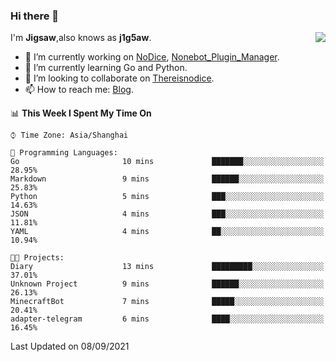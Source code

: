 ### Hi there 👋

<a href="#">
  <img align="right" src="https://github-readme-stats.vercel.app/api?username=j1g5awi&count_private=true&show_icons=true&title_color=80070B&text_color=B3B3B3&bg_color=212121&icon_color=80070B" />
</a>

I'm **Jigsaw**,also knows as **j1g5aw**.

- 🔭 I’m currently working on [NoDice](https://github.com/thereisnodice/nodice2), [Nonebot_Plugin_Manager](https://github.com/Jigsaw111/nonebot_plugin_manager).
- 🌱 I’m currently learning Go and Python.
- 👯 I’m looking to collaborate on [Thereisnodice](https://github.com/thereisnodice).
- 📫 How to reach me: [Blog](https://blog.maddestroyer.xyz/).

<!--START_SECTION:waka-->
📊 **This Week I Spent My Time On** 

```text
⌚︎ Time Zone: Asia/Shanghai

💬 Programming Languages: 
Go                       10 mins             ███████░░░░░░░░░░░░░░░░░░   28.95% 
Markdown                 9 mins              ██████░░░░░░░░░░░░░░░░░░░   25.83% 
Python                   5 mins              ███░░░░░░░░░░░░░░░░░░░░░░   14.63% 
JSON                     4 mins              ███░░░░░░░░░░░░░░░░░░░░░░   11.81% 
YAML                     4 mins              ██░░░░░░░░░░░░░░░░░░░░░░░   10.94%

🐱‍💻 Projects: 
Diary                    13 mins             █████████░░░░░░░░░░░░░░░░   37.01% 
Unknown Project          9 mins              ██████░░░░░░░░░░░░░░░░░░░   26.13% 
MinecraftBot             7 mins              █████░░░░░░░░░░░░░░░░░░░░   20.41% 
adapter-telegram         6 mins              ████░░░░░░░░░░░░░░░░░░░░░   16.45%

```


 Last Updated on 08/09/2021
<!--END_SECTION:waka-->
